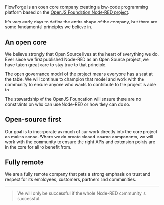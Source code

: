 FlowForge is an open core company creating a low-code programming platform based on the [OpenJS Foundation Node-RED project](https://nodered.org).

It's very early days to define the entire shape of the company, but there are some fundamental principles we believe in.

## An open core

We believe strongly that Open Source lives at the heart of everything we do. Ever since we first published Node-RED as an Open Source project, we have taken great care to stay true to that principle.

The open governance model of the project means everyone has a seat at the table. We will continue to champion that model and work with the community to ensure anyone who wants to contribute to the project is able to.

The stewardship of the OpenJS Foundation will ensure there are no constraints on who can use Node-RED or how they can do so.

## Open-source first

Our goal is to incorporate as much of our work directly into the core project as makes sense. Where we do create closed-source components, we will work with the community to ensure the right APIs and extension points are in the core for all to benefit from.

## Fully remote

We are a fully remote company that puts a strong emphasis on trust and respect for its employees, customers, partners and communities.

---

> We will only be successful if the whole Node-RED community is successful.
